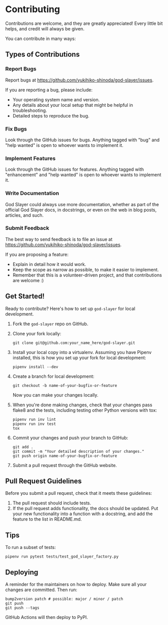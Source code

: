 # Contributing

Contributions are welcome, and they are greatly appreciated! Every little bit
helps, and credit will always be given.

You can contribute in many ways:

## Types of Contributions

### Report Bugs

<!-- markdownlint-disable no-bare-urls -->
Report bugs at https://github.com/yukihiko-shinoda/god-slayer/issues.
<!-- markdownlint-enable no-bare-urls -->

If you are reporting a bug, please include:

- Your operating system name and version.
- Any details about your local setup that might be helpful in troubleshooting.
- Detailed steps to reproduce the bug.

### Fix Bugs

Look through the GitHub issues for bugs. Anything tagged with "bug" and "help
wanted" is open to whoever wants to implement it.

### Implement Features

Look through the GitHub issues for features. Anything tagged with "enhancement"
and "help wanted" is open to whoever wants to implement it.

### Write Documentation

God Slayer could always use more documentation, whether as part of the
official God Slayer docs, in docstrings, or even on the web in blog posts,
articles, and such.

### Submit Feedback

<!-- markdownlint-disable no-bare-urls -->
The best way to send feedback is to file an issue at https://github.com/yukihiko-shinoda/god-slayer/issues.
<!-- markdownlint-enable no-bare-urls -->

If you are proposing a feature:

- Explain in detail how it would work.
- Keep the scope as narrow as possible, to make it easier to implement.
- Remember that this is a volunteer-driven project, and that contributions
  are welcome :)

<!-- markdownlint-disable no-trailing-punctuation -->
## Get Started!
<!-- markdownlint-enable no-trailing-punctuation -->

Ready to contribute? Here's how to set up `god-slayer` for local development.

1. Fork the `god-slayer` repo on GitHub.
2. Clone your fork locally:

    ```console
    git clone git@github.com:your_name_here/god-slayer.git
    ```

3. Install your local copy into a virtualenv. Assuming you have Pipenv installed, this is how you set up your fork for local development:

    ```console
    pipenv install --dev
    ```

4. Create a branch for local development:

    ```console
    git checkout -b name-of-your-bugfix-or-feature
    ```

   Now you can make your changes locally.

5. When you're done making changes, check that your changes pass flake8 and the
   tests, including testing other Python versions with tox:

    ```console
    pipenv run inv lint
    pipenv run inv test
    tox
    ```

6. Commit your changes and push your branch to GitHub:

    ```console
    git add .
    git commit -m "Your detailed description of your changes."
    git push origin name-of-your-bugfix-or-feature
    ```

7. Submit a pull request through the GitHub website.

## Pull Request Guidelines

Before you submit a pull request, check that it meets these guidelines:

1. The pull request should include tests.
2. If the pull request adds functionality, the docs should be updated. Put
   your new functionality into a function with a docstring, and add the
   feature to the list in README.md.

## Tips

To run a subset of tests:

```console
pipenv run pytest tests/test_god_slayer_factory.py
```

## Deploying

A reminder for the maintainers on how to deploy.
Make sure all your changes are committed.
Then run:

```console
bump2version patch # possible: major / minor / patch
git push
git push --tags
```

GitHub Actions will then deploy to PyPI.
